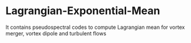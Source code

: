 # Lagrangian-Exponential-Mean
It contains pseudospectral codes to compute Lagrangian mean for vortex merger, vortex dipole and turbulent flows
